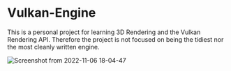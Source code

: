# Vulkan-Engine

This is a personal project for learning 3D Rendering and the Vulkan Rendering API. 
Therefore the project is not focused on being the tidiest nor the most cleanly written engine.

![Screenshot from 2022-11-06 18-04-47](https://user-images.githubusercontent.com/19312092/200184430-c19816ed-ba70-45cf-85f0-736c3ed42553.png)
